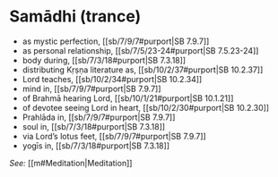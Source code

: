 # Samādhi (trance)

* as mystic perfection, [[sb/7/9/7#purport|SB 7.9.7]]
* as personal relationship, [[sb/7/5/23-24#purport|SB 7.5.23-24]]
* body during, [[sb/7/3/18#purport|SB 7.3.18]]
* distributing Kṛṣṇa literature as, [[sb/10/2/37#purport|SB 10.2.37]]
* Lord teaches, [[sb/10/2/34#purport|SB 10.2.34]]
* mind in, [[sb/7/9/7#purport|SB 7.9.7]]
* of Brahmā hearing Lord, [[sb/10/1/21#purport|SB 10.1.21]]
* of devotee seeing Lord in heart, [[sb/10/2/30#purport|SB 10.2.30]]
* Prahlāda in, [[sb/7/9/7#purport|SB 7.9.7]]
* soul in, [[sb/7/3/18#purport|SB 7.3.18]]
* via Lord’s lotus feet, [[sb/7/9/7#purport|SB 7.9.7]]
* yogīs in, [[sb/7/3/18#purport|SB 7.3.18]]

*See:* [[m#Meditation|Meditation]]

